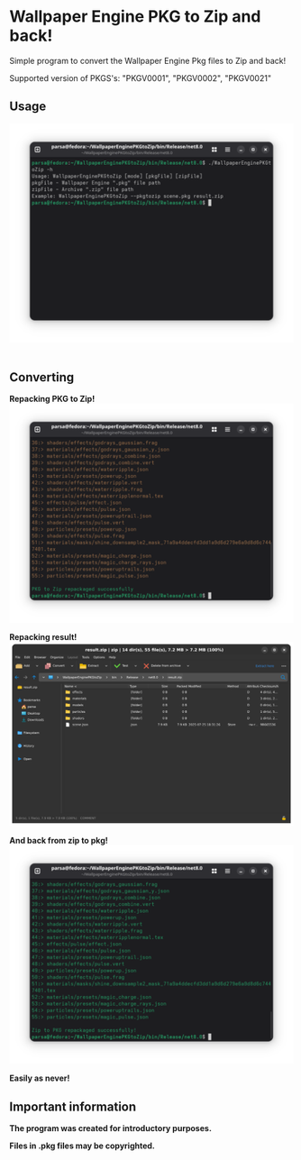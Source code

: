 # Wallpaper Engine PKG to Zip and back!
Simple program to convert the Wallpaper Engine Pkg files to Zip and back!

Supported version of PKGS's: "PKGV0001", "PKGV0002", "PKGV0021"

## Usage
![Preview of Usage](Usage.png)
 
## Converting
__Repacking PKG to Zip!__
![Preview of Repacking PKG to Zip!](PKGtoZip.png)

__Repacking result!__
![Preview of Repacked Zip!](RepackedZip.png)

__And back from zip to pkg!__
![Preview of Repacked Zip!](ZiptoPKG.png)

__Easily as never!__
 
## Important information
__The program was created for introductory purposes.__

__Files in .pkg files may be copyrighted.__
